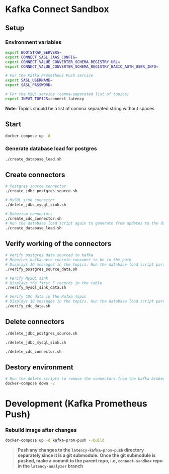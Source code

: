# Kafka Connect Sandbox

## Setup

### Environment variables

```bash
export BOOTSTRAP_SERVERS=
export CONNECT_SASL_JAAS_CONFIG=
export CONNECT_VALUE_CONVERTER_SCHEMA_REGISTRY_URL=
export CONNECT_VALUE_CONVERTER_SCHEMA_REGISTRY_BASIC_AUTH_USER_INFO=

# For the Kafka Prometheus Push service
export SASL_USERNAME=
export SASL_PASSWORD=

# For the KSQL service (comma-separated list of topics)
export INPUT_TOPICS=connect_latency
```

**Note**: Topics should be a list of comma separated string without spaces

## Start

```bash
docker-compose up -d
```

### Generate database load for postgres

```sh
./create_database_load.sh
```

## Create connectors

```sh
# Postgres source connector
./create_jdbc_postgres_source.sh

# MySQL sink connector
./delete_jdbc_mysql_sink.sh

# Debezium connectors
./create_cdc_connector.sh
# Run the database load script again to generate from updates to the database tables
./create_database_load.sh
```

## Verify working of the connectors

```sh
# Verify postgres data sourced to Kafka
# Requires kafka-avro-console-consumer to be in the path
# Displays 10 messages in the topics. Run the database load script parallely to generate data
./verify_postgres_source_data.sh

# Verify MySQL sink
# Displays the first 5 records in the table
./verify_mysql_sink_data.sh

# Verify CDC data in the Kafka topic
# Displays 10 messages in the topics. Run the database load script parallely to generate data
./verify_cdc_data.sh
```

## Delete connectors

```sh
./delete_jdbc_postgres_source.sh

./delete_jdbc_mysql_sink.sh

./delete_cdc_connector.sh
```

## Destory environment

```sh
# Run the delete scripts to remove the connectors from the kafka brokers
docker-compose down -v
```

# Development (Kafka Prometheus Push)

### Rebuild image after changes

```bash
docker-compose up -d kafka-prom-push --build
```

> **Push any changes to the `latency-kafka-prom-push` directory separately since it is a git submodule.**
> **Once the git submodule is pushed, make a commit to the parent repo, i.e, `connect-sandbox` repo in the `latency-analyzer` branch**
